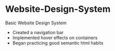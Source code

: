 # Website-Design-System

Basic Website Design System
 - Created a navigation bar
 - Implemented hover effects on containers
 - Began practicing good semantic html habits
